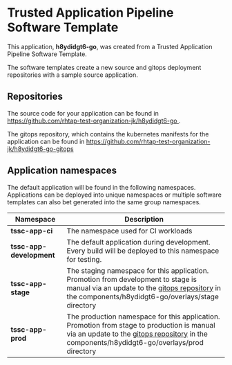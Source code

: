 # Trusted Application Pipeline Software Template

This application, **h8ydidgt6-go**, was created from a Trusted Application Pipeline Software Template.

The software templates create a new source and gitops deployment repositories with a sample source application. 

## Repositories

The source code for your application can be found in [https://github.com/rhtap-test-organization-jk/h8ydidgt6-go ](https://github.com/rhtap-test-organization-jk/h8ydidgt6-go ).
 
The gitops repository, which contains the kubernetes manifests for the application can be found in 
[https://github.com/rhtap-test-organization-jk/h8ydidgt6-go-gitops ](https://github.com/rhtap-test-organization-jk/h8ydidgt6-go-gitops ) 

## Application namespaces 

The default application will be found in the following namespaces. Applications can be deployed into unique namespaces or multiple software templates can also bet generated into the same group namespaces.  

|  Namespace   |  Description   |  
| -------- | -------- |
| **tssc-app-ci** | The namespace used for CI workloads |
| **tssc-app-development** | The default application during development. Every build will be deployed to this namespace for testing. |
| **tssc-app-stage** | The staging namespace for this application. Promotion from development to stage is manual via an update to the [gitops repository](https://github.com/rhtap-test-organization-jk/h8ydidgt6-go-gitops ) in the components/h8ydidgt6-go/overlays/stage directory |
| **tssc-app-prod** | The production namespace for this application. Promotion from stage to production is manual via an update to the [gitops repository](https://github.com/rhtap-test-organization-jk/h8ydidgt6-go-gitops ) in the components/h8ydidgt6-go/overlays/prod directory |